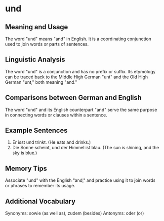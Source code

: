 # und
## Meaning and Usage
The word "und" means "and" in English. It is a coordinating conjunction used to join words or parts of sentences.

## Linguistic Analysis
The word "und" is a conjunction and has no prefix or suffix. Its etymology can be traced back to the Middle High German "unt" and the Old High German "unt," both meaning "and."

## Comparisons between German and English
The word "und" and its English counterpart "and" serve the same purpose in connecting words or clauses within a sentence.

## Example Sentences
1. Er isst und trinkt. (He eats and drinks.)
2. Die Sonne scheint, und der Himmel ist blau. (The sun is shining, and the sky is blue.)

## Memory Tips
Associate "und" with the English "and," and practice using it to join words or phrases to remember its usage.

## Additional Vocabulary
Synonyms: sowie (as well as), zudem (besides)
Antonyms: oder (or)
